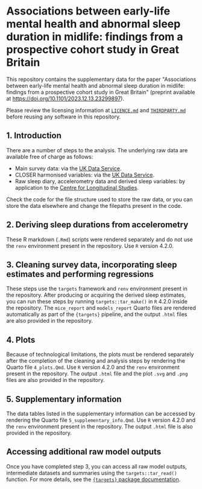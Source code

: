 # Associations between early-life mental health and abnormal sleep duration in midlife: findings from a prospective cohort study in Great Britain
This repository contains the supplementary data for the paper "Associations between early-life mental health and abnormal sleep duration in midlife: findings from a prospective cohort study in Great Britain" (preprint available at https://doi.org/10.1101/2023.12.13.23299897).

Please review the licensing information at [`LICENCE.md`](https://github.com/tom-metherell/early-life-mh-sleep/blob/main/LICENCE.md) and [`THIRDPARTY.md`](https://github.com/tom-metherell/early-life-mh-sleep/blob/main/THIRDPARTY.md) before reusing any software in this repository.

## 1. Introduction
There are a number of steps to the analysis. The underlying raw data are available free of charge as follows:
* Main survey data: via the [UK Data Service](https://doi.org/10.5255/UKDA-Series-200001).
* CLOSER harmonised variables: via the [UK Data Service](https://doi.org/10.5255/UKDA-Series-2000111).
* Raw sleep diary, accelerometry data and derived sleep variables: by application to the [Centre for Longitudinal Studies](https://cls.ucl.ac.uk/data-access-training/data-access/accessing-data-directly-from-cls/).

Check the code for the file structure used to store the raw data, or you can store the data elsewhere and change the filepaths present in the code.

## 2. Deriving sleep durations from accelerometry
These R markdown (`.Rmd`) scripts were rendered separately and do not use the `renv` environment present in the repository. Use `R` version 4.2.0.

## 3. Cleaning survey data, incorporating sleep estimates and performing regressions
These steps use the `targets` framework and `renv` environment present in the repository. After producing or acquiring the derived sleep estimates, you can run these steps by running `targets::tar_make()` in `R` 4.2.0 inside the repository. The `mice_report` and `models_report` Quarto files are rendered automatically as part of the `{targets}` pipeline, and the output `.html` files are also provided in the repository.

## 4. Plots
Because of technological limitations, the plots must be rendered separately after the completion of the cleaning and analysis steps by rendering the Quarto file `4_plots.Qmd`. Use `R` version 4.2.0 and the `renv` environment present in the repository. The output `.html` file and the plot `.svg` and `.png` files are also provided in the repository.

## 5. Supplementary information
The data tables listed in the supplementary information can be accessed by rendering the Quarto file `5_supplementary_info.Qmd`. Use `R` version 4.2.0 and the `renv` environment present in the repository. The output `.html` file is also provided in the repository.

## Accessing additional raw model outputs
Once you have completed step 3, you can access all raw model outputs, intermediate datasets and summaries using the `targets::tar_read()` function. For more details, see the [`{targets}` package documentation](https://books.ropensci.org/targets/).
